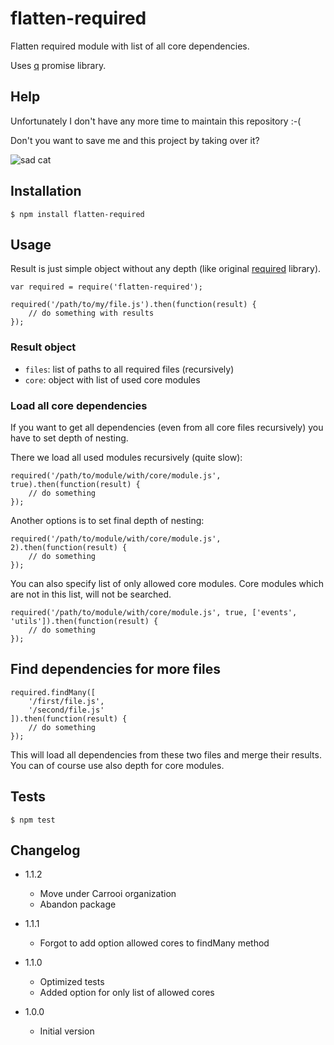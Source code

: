 # flatten-required

Flatten required module with list of all core dependencies.

Uses [q](https://npmjs.org/package/q) promise library.

## Help

Unfortunately I don't have any more time to maintain this repository :-( 

Don't you want to save me and this project by taking over it?

![sad cat](https://raw.githubusercontent.com/sakren/sakren.github.io/master/images/sad-kitten.jpg)

## Installation

```
$ npm install flatten-required
```

## Usage

Result is just simple object without any depth (like original [required](https://npmjs.org/package/required) library).

```
var required = require('flatten-required');

required('/path/to/my/file.js').then(function(result) {
	// do something with results
});
```

### Result object

* `files`: list of paths to all required files (recursively)
* `core`: object with list of used core modules

### Load all core dependencies

If you want to get all dependencies (even from all core files recursively) you have to set depth of nesting.

There we load all used modules recursively (quite slow):

```
required('/path/to/module/with/core/module.js', true).then(function(result) {
	// do something
});
```

Another options is to set final depth of nesting:

```
required('/path/to/module/with/core/module.js', 2).then(function(result) {
	// do something
});
```

You can also specify list of only allowed core modules. Core modules which are not in this list, will not be searched.

```
required('/path/to/module/with/core/module.js', true, ['events', 'utils']).then(function(result) {
	// do something
});
```

## Find dependencies for more files

```
required.findMany([
	'/first/file.js',
	'/second/file.js'
]).then(function(result) {
	// do something
});
```

This will load all dependencies from these two files and merge their results. You can of course use also depth for core modules.

## Tests

```
$ npm test
```

## Changelog

* 1.1.2
	+ Move under Carrooi organization
	+ Abandon package

* 1.1.1
	+ Forgot to add option allowed cores to findMany method

* 1.1.0
	+ Optimized tests
	+ Added option for only list of allowed cores

* 1.0.0
	+ Initial version

